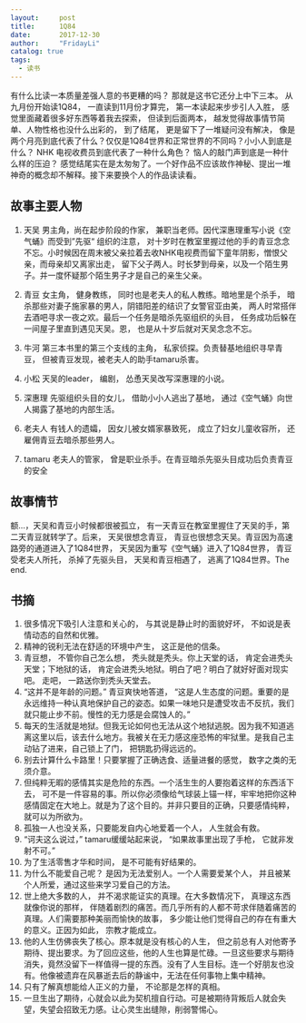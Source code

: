 ```yaml
---
layout:     post
title:      1Q84
date:       2017-12-30
author:     "FridayLi"
catalog: true
tags:
  - 读书
---
```



有什么比读一本质量差强人意的书更糟的吗？ 那就是这书它还分上中下三本。
从九月份开始读1Q84， 一直读到11月份才算完， 第一本读起来步步引人入胜， 感觉里面藏着很多好东西等着我去探索， 但读到后面两本， 越发觉得故事情节简单、人物性格也没什么出彩的， 到了结尾， 更是留下了一堆疑问没有解决， 像是两个月亮到底代表了什么？仅仅是1Q84世界和正常世界的不同吗？小小人到底是什么？ NHK 电视收费员到底代表了一种什么角色？ 恼人的敲门声到底是一种什么样的压迫？ 感觉结尾实在是太匆匆了。一个好作品不应该故作神秘、提出一堆神奇的概念却不解释。接下来要换个人的作品读读看。

## 故事主要人物
1. 天吴
男主角，尚在起步阶段的作家， 兼职当老师。因代深惠理重写小说《空气蛹》而受到”先驱“ 组织的注意， 对十岁时在教室里握过他的手的青豆念念不忘。小时候因在周末被父亲拉着去收NHK电视费而留下童年阴影，憎恨父亲，而母亲却又离家出走， 留下父子两人。时长梦到母亲，以及一个陌生男子。并一度怀疑那个陌生男子才是自己的亲生父亲。

2. 青豆
女主角， 健身教练， 同时也是老夫人的私人教练。暗地里是个杀手， 暗杀那些对妻子施家暴的男人，阴错阳差的结识了女警官亚由美， 两人时常搭伴去酒吧寻求一夜之欢。最后一个任务是暗杀先驱组织的头目， 任务成功后躲在一间屋子里直到遇见天吴。恩， 也是从十岁后就对天吴念念不忘。

3. 牛河
第三本书里的第三个支线的主角， 私家侦探。负责替基地组织寻早青豆， 但被青豆发现，被老夫人的助手tamaru杀害。

4. 小松
天吴的leader， 编剧， 怂恿天吴改写深惠理的小说。
5. 深惠理
 先驱组织头目的女儿， 借助小小人逃出了基地， 通过《空气蛹》向世人揭露了基地的内部生活。
6. 老夫人
 有钱人的遗孀， 因女儿被女婿家暴致死， 成立了妇女儿童收容所， 还雇佣青豆去暗杀那些男人。
7. tamaru
 老夫人的管家， 曾是职业杀手。在青豆暗杀先驱头目成功后负责青豆的安全

## 故事情节
额...，天吴和青豆小时候都很被孤立， 有一天青豆在教室里握住了天吴的手，第二天青豆就转学了。后来， 天吴很想念青豆， 青豆也很想念天吴。青豆因为高速路旁的通道进入了1Q84世界， 天吴因为重写《空气蛹》进入了1Q84世界， 青豆受老夫人所托， 杀掉了先驱头目， 天吴和青豆相遇了， 逃离了1Q84世界。The end.

## 书摘
1. 很多情况下吸引人注意和关心的， 与其说是静止时的面貌好坏， 不如说是表情动态的自然和优雅。
2. 精神的锐利无法在舒适的环境中产生， 这正是他的信条。
3. 青豆想， 不管你自己怎么想， 秃头就是秃头。你上天堂的话， 肯定会进秃头天堂；下地狱的话， 肯定会进秃头地狱。明白了吧？明白了就好好面对现实吧。 走吧， 一路送你到秃头天堂去。
4. “这并不是年龄的问题。” 青豆爽快地答道， “这是人生态度的问题。重要的是永远维持一种认真地保护自己的姿态。如果一味地只是遭受攻击不反抗，我们就只能止步不前。慢性的无力感是会腐蚀人的。”
5. 每天的生活就是地狱。但我无论如何也无法从这个地狱逃脱。因为我不知道逃离这里以后，该去什么地方。我被关在无力感这座恐怖的牢狱里。是我自己主动钻了进来，自己锁上了门， 把钥匙扔得远远的。
6. 别去计算什么卡路里！只要掌握了正确选食、适量进餐的感觉， 数字之类的无须介意。
7. 但纯粹无暇的感情其实是危险的东西。一个活生生的人要抱着这样的东西活下去， 可不是一件容易的事。所以你必须像给气球装上锚一样，牢牢地把你这种感情固定在大地上。就是为了这个目的。并非只要目的正确，只要感情纯粹， 就可以为所欲为。
8. 孤独一人也没关系，只要能发自内心地爱着一个人， 人生就会有救。
9. “诃夫这么说过，” tamaru缓缓站起来说， “如果故事里出现了手枪， 它就非发射不可。”
10. 为了生活零售才华和时间， 是不可能有好结果的。
11. 为什么不能爱自己呢？ 是因为无法爱别人。一个人需要爱某个人， 并且被某个人所爱，通过这些来学习爱自己的方法。
12. 世上绝大多数的人， 并不渴求能证实的真理。在大多数情况下， 真理这东西就像你说的那样， 伴随着剧烈的痛苦。而几乎所有的人都不苛求伴随着痛苦的真理。人们需要那种美丽而愉快的故事， 多少能让他们觉得自己的存在有重大的意义。正因为如此， 宗教才能成立。
13. 他的人生仿佛丧失了核心。原本就是没有核心的人生， 但之前总有人对他寄予期待、提出要求。为了回应这些，他的人生也算是忙碌。一旦这些要求与期待消失，竟然没留下一样值得一提的东西。没有了人生目标。连一个好朋友也没有。他像被遗弃在风暴逝去后的静谧中，无法在任何事物上集中精神。
14. 只有了解真想能给人正义的力量， 不论那是怎样的真相。
15. 一旦生出了期待，心就会以此为契机擅自行动。可是被期待背叛后人就会失望，失望会招致无力感。让心灵生出缝隙，削弱警惕心。